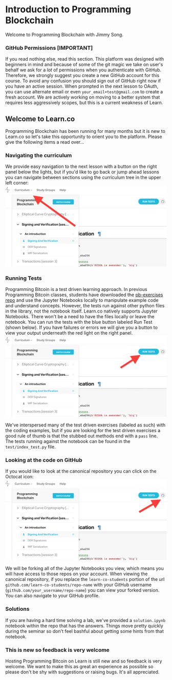 # Introduction to Programming Blockchain

Welcome to Programming Blockchain with Jimmy Song.

### GitHub Permissions [IMPORTANT]
If you read nothing else, read this section. This platform was designed with beginners in mind and because of some of the git magic we take on user's behalf we ask for a _lot_ of permissions when you authenticate with GitHub. Therefore, we strongly suggest you create a new GitHub account for this course. To avoid any confusion you should sign out of GitHub right now if you have an active session. When prompted in the next lesson to OAuth, you can use alternate email or even `your_email+test@gmail.com` to create a fresh account. We are actively working on moving to a better system that requires less aggressively scopes, but this is a current weakness of Learn.

## Welcome to Learn.co
Programming Blockchain has been running for many months but it is new to Learn.co so let's take this opportunity to orient you to the platform. Please give the following items a read over...

### Navigating the curriculum
We provide easy navigation to the next lesson with a button on the right panel below the lights, but if you'd like to go back or jump ahead lessons you can navigate between sections using the curriculum tree in the upper left corner:
![curriculum tree](https://raw.githubusercontent.com/learn-co-curriculum/intro-to-programming-blockchain-jsong/master/curriculum_tree.png)

### Running Tests
Programming Bitcoin is a test driven learning approach. In previous Programming Bitcoin classes, students have downloaded the [pb-exercises repo](https://github.com/jimmysong/pb-exercises) and use the Jupyter Notebooks locally to manipulate example code and understand concepts. However, the tests run against other python files in the library, not the notebook itself. Learn.co natively supports Jupyter Notebooks. There won't be a need to have the files locally or leave the notebook. You can run the tests with the blue button labeled Run Test (shown below). If you have failures or errors we will give you a button to view your output underneath the red light on the right panel.
![run_tests](https://raw.githubusercontent.com/learn-co-curriculum/intro-to-programming-blockchain-jsong/master/run_tests.png)

We've interspersed many of the test driven exercises (labeled as such) with the coding examples, but if you are looking for the test driven exercises a good rule of thumb is that the stubbed out methods end with a `pass` line. The tests running against the notebook can be found in the `test/index_test.py` file.

### Looking at the code on GitHub
If you would like to look at the canonical repository you can click on the Octocat icon:
![GitHub Icon](https://raw.githubusercontent.com/learn-co-curriculum/intro-to-programming-blockchain-jsong/master/github_icon.png)

We will be forking all of the Jupyter Notebooks you view, which means you will have access to those repos on your account. When viewing the canonical repository, if you replace the `learn-co-students` portion of the url `github.com/learn-co-students/repo-name` with your GitHub username (`github.com/your_username/repo-name`) you can view your forked version. You can also navigate to your GitHub profile.

### Solutions
If you are having a hard time solving a lab, we've provided a `solution.ipynb` notebook within the repo that has the answers. Things move pretty quickly during the seminar so don't feel bashful about getting some hints from that notebook.

### This is new so feedback is very welcome
Hosting Programming Bitcoin on Learn is still new and so feedback is very welcome. We want to make this as great an experience as possible so please don't be shy with suggestions or raising bugs. It's all appreciated.
